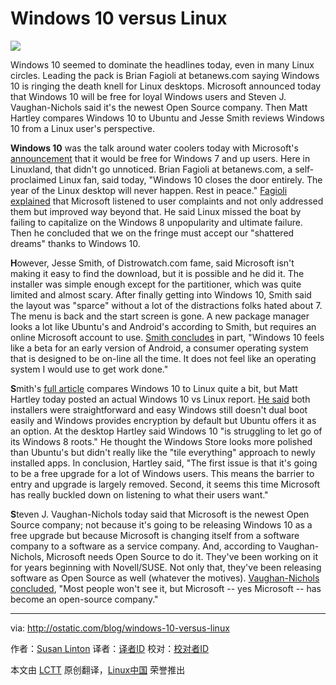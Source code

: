 Windows 10 versus Linux
================================================================================
![](https://farm4.staticflickr.com/3852/14863156322_e4edbae70e_t.jpg)

Windows 10 seemed to dominate the headlines today, even in many Linux circles. Leading the pack is Brian Fagioli at betanews.com saying Windows 10 is ringing the death knell for Linux desktops. Microsoft announced today that Windows 10 will be free for loyal Windows users and Steven J. Vaughan-Nichols said it's the newest Open Source company. Then Matt Hartley compares Windows 10 to Ubuntu and Jesse Smith reviews Windows 10 from a Linux user's perspective.

**Windows 10** was the talk around water coolers today with Microsoft's [announcement][1] that it would be free for Windows 7 and up users. Here in Linuxland, that didn't go unnoticed. Brian Fagioli at betanews.com, a self-proclaimed Linux fan, said today, "Windows 10 closes the door entirely. The year of the Linux desktop will never happen. Rest in peace." [Fagioli explained][2] that Microsoft listened to user complaints and not only addressed them but improved way beyond that. He said Linux missed the boat by failing to capitalize on the Windows 8 unpopularity and ultimate failure. Then he concluded that we on the fringe must accept our "shattered dreams" thanks to Windows 10.

**H**owever, Jesse Smith, of Distrowatch.com fame, said Microsoft isn't making it easy to find the download, but it is possible and he did it. The installer was simple enough except for the partitioner, which was quite limited and almost scary. After finally getting into Windows 10, Smith said the layout was "sparce" without a lot of the distractions folks hated about 7. The menu is back and the start screen is gone. A new package manager looks a lot like Ubuntu's and Android's according to Smith, but requires an online Microsoft account to use. [Smith concludes][3] in part, "Windows 10 feels like a beta for an early version of Android, a consumer operating system that is designed to be on-line all the time. It does not feel like an operating system I would use to get work done."

**S**mith's [full article][4] compares Windows 10 to Linux quite a bit, but Matt Hartley today posted an actual Windows 10 vs Linux report. [He said][5] both installers were straightforward and easy Windows still doesn't dual boot easily and Windows provides encryption by default but Ubuntu offers it as an option. At the desktop Hartley said Windows 10 "is struggling to let go of its Windows 8 roots." He thought the Windows Store looks more polished than Ubuntu's but didn't really like the "tile everything" approach to newly installed apps. In conclusion, Hartley said, "The first issue is that it's going to be a free upgrade for a lot of Windows users. This means the barrier to entry and upgrade is largely removed. Second, it seems this time Microsoft has really buckled down on listening to what their users want."

**S**teven J. Vaughan-Nichols today said that Microsoft is the newest Open Source company; not because it's going to be releasing Windows 10 as a free upgrade but because Microsoft is changing itself from a software company to a software as a service company. And, according to Vaughan-Nichols, Microsoft needs Open Source to do it. They've been working on it for years beginning with Novell/SUSE. Not only that, they've been releasing software as Open Source as well (whatever the motives). [Vaughan-Nichols concluded][6], "Most people won't see it, but Microsoft -- yes Microsoft -- has become an open-source company."

--------------------------------------------------------------------------------

via: http://ostatic.com/blog/windows-10-versus-linux

作者：[Susan Linton][a]
译者：[译者ID](https://github.com/译者ID)
校对：[校对者ID](https://github.com/校对者ID)

本文由 [LCTT](https://github.com/LCTT/TranslateProject) 原创翻译，[Linux中国](http://linux.cn/) 荣誉推出

[a]:http://ostatic.com/member/susan-linton
[1]:https://news.google.com/news/section?q=microsoft+windows+10+free&ie=UTF-8&oe=UTF-8
[2]:http://betanews.com/2015/01/25/windows-10-is-the-final-nail-in-the-coffin-for-the-linux-desktop/
[3]:http://blowingupbits.com/2015/01/an-outsiders-perspective-on-windows-10-preview/
[4]:http://blowingupbits.com/2015/01/an-outsiders-perspective-on-windows-10-preview/
[5]:http://www.datamation.com/open-source/windows-vs-linux-the-2015-version-1.html
[6]:http://www.zdnet.com/article/microsoft-the-open-source-company/